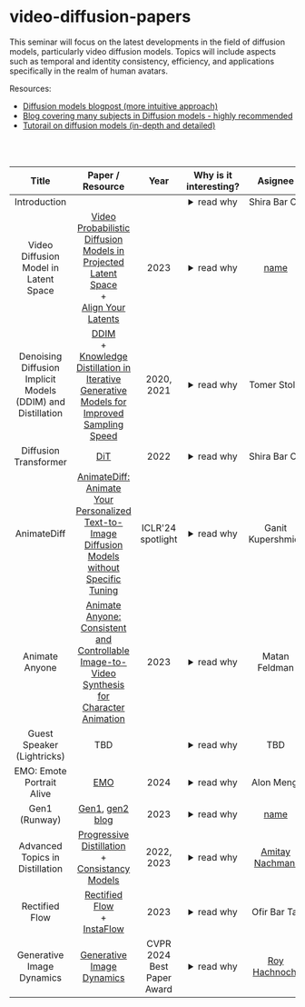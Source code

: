 # video-diffusion-papers
This seminar will focus on the latest developments in the field of diffusion models, particularly video diffusion models. Topics will include aspects such as temporal and identity consistency, efficiency, and applications specifically in the realm of human avatars.

Resources:
<br>
- [Diffusion models blogpost (more intuitive approach)](https://iclr-blogposts.github.io/2024/blog/diffusion-theory-from-scratch/)
- [Blog covering many subjects in Diffusion models - highly recommended](https://sander.ai/)
- [Tutorail on diffusion models (in-depth and detailed)](https://arxiv.org/pdf/2403.18103)
<br>
<br>

| Title | Paper / Resource | Year | Why is it interesting? |          Asignee          | Recording | Slides
|:---:|:---:|:---:|:---:|:-------------------------:|:---:|:---:|
|Introduction||| <details><summary>read why</summary>Review of key concepts from our previous seminar, followed by a brief overview the new seminar</details> |       Shira Bar On        |[zoom](link)(password)|[slides](link) |
|Video Diffusion Model in Latent Space|[Video Probabilistic Diffusion Models in Projected Latent Space](https://arxiv.org/abs/2302.07685)<br>+<br>[Align Your Latents](https://arxiv.org/abs/2304.08818)|2023| <details><summary>read why</summary>Example of two different approaches for Video Latent Diffusion Models</details> |       [name](link)        |[zoom](link)(password)|[slides](link) |
|Denoising Diffusion Implicit Models (DDIM) and Distillation|[DDIM](https://arxiv.org/abs/2010.02502)<br>+<br>[Knowledge Distillation in Iterative Generative Models for Improved Sampling Speed](https://arxiv.org/abs/2101.02388)|2020, 2021| <details><summary>read why</summary>DDIM: paper introducing deterministic sampling, distillation paper lowers the number of sampling steps to one by building on this concept</details> |       Tomer Stolik        |[zoom](link)(password)|[slides](link) |
|Diffusion Transformer|[DiT](https://arxiv.org/abs/2212.09748)|2022| <details><summary>read why</summary>Replacing the Unet base of the diffusion model with Transformer base, which improves results and the condition control</details> |Shira Bar On|[zoom](link)(password)|[slides](link) |
|AnimateDiff|[AnimateDiff: Animate Your Personalized Text-to-Image Diffusion Models without Specific Tuning](https://arxiv.org/abs/2307.04725)|ICLR'24 spotlight| <details><summary>read why</summary>Introducing the Idea of converting of-the shelf text-to-image diffusion model to text-to-video diffusion model</details> | Ganit Kupershmidt |[zoom](link)(password)|[slides](link) |
|Animate Anyone|[Animate Anyone: Consistent and Controllable Image-to-Video Synthesis for Character Animation](https://arxiv.org/abs/2311.17117)|2023| <details><summary>read why</summary>Video diffusion for avatar animation, introducing ReferenceNet for identity preservation</details> |   Matan Feldman   |[zoom](link)(password)|[slides](link) |
|Guest Speaker (Lightricks)|TBD|| <details><summary>read why</summary>TBD</details> |            TBD            |[zoom](link)(password)|[slides](link) |
|EMO: Emote Portrait Alive|[EMO](https://arxiv.org/abs/2402.17485)|2024| <details><summary>read why</summary>Face Animation using video diffusion models, using one image and audio as inputs</details> |    Alon Mengi     |[zoom](link)(password)|[slides](link) |
|Gen1 (Runway) |[Gen1](https://arxiv.org/abs/2302.03011), [gen2 blog](https://research.runwayml.com/gen2)|2023| <details><summary>read why</summary>Gen 1, 2, and 3 models are among the known video diffusion models</details> |       [name](link)        |[zoom](link)(password)|[slides](link) |
|Advanced Topics in Distillation|[Progressive Distillation](https://arxiv.org/abs/2202.00512)<br>+<br>[Consistancy Models](https://arxiv.org/abs/2303.01469)|2022, 2023| <details><summary>read why</summary>two approaches for lowering the number of sampling steps</details> |       [Amitay Nachmani](link)       |[zoom](link)(password)|[slides](link) |
|Rectified Flow |[Rectified Flow](https://openreview.net/pdf/910c5efa5739a5d2bef83d432da87d3096712ebe.pdf)<br>+<br>[InstaFlow](https://arxiv.org/abs/2309.06380)|2023| <details><summary>read why</summary>Rectified Flow optimizes diffusion models by straightening their transport paths, Instaflow applis this technique</details> |       Ofir Bar Tal       |[zoom](link)(password)|[slides](link) |
|Generative Image Dynamics|[Generative Image Dynamics](https://arxiv.org/abs/2309.07906)|CVPR 2024 Best Paper Award| <details><summary>read why</summary>Using diffusion models to generate image dynamics, using the Fourier domain</details> |   [Roy Hachnochi](https://github.com/roy-hachnochi)   |[zoom](link)(password)|[slides](link) |

